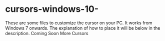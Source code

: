# cursors-windows-10-
These are some files to customize the cursor on your PC. It works from Windows 7 onwards. The explanation of how to place it will be below in the description.
Coming Soon More Cursors 
